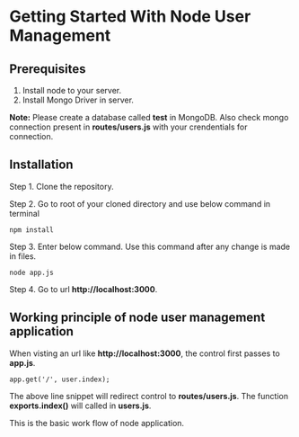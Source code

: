 Getting Started With Node User Management
=========================================

## Prerequisites

1. Install node to your server.
2. Install Mongo Driver in server.

**Note:**
Please create a database called **test** in MongoDB. Also check mongo connection present in __routes/users.js__ with your crendentials for
connection.

## Installation

Step 1. Clone the repository.

Step 2. Go to root of your cloned directory and use below command in terminal
    
    npm install

Step 3. Enter below command. Use this command after any change is made in files.

    node app.js


Step 4. Go to url **http://localhost:3000**.


## Working principle of node user management application

When visting an url like **http://localhost:3000**, the control first passes to __app.js__.

    app.get('/', user.index);

The above line snippet will redirect control to __routes/users.js__. 
The function __exports.index()__ will called in __users.js__.

This is the basic work flow of node application. 


